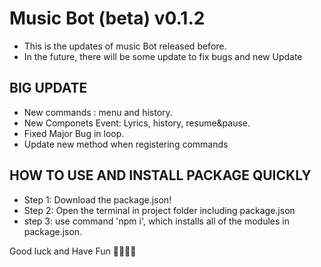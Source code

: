 # Music Bot (beta) v0.1.2
  + This is the updates of music Bot released before.
  + In the future, there will be some update to fix bugs and new Update
## BIG UPDATE
  + New commands : menu and history.
  + New Componets Event: Lyrics, history, resume&pause.
  + Fixed Major Bug in loop.
  + Update new method when registering commands
## HOW TO USE AND INSTALL PACKAGE QUICKLY 
  + Step 1: Download the package.json!
  + Step 2: Open the terminal in project folder including package.json
  + step 3: use command 'npm i', which installs all of the modules in package.json.



Good luck and Have Fun 🧀🥖🧀🧀
